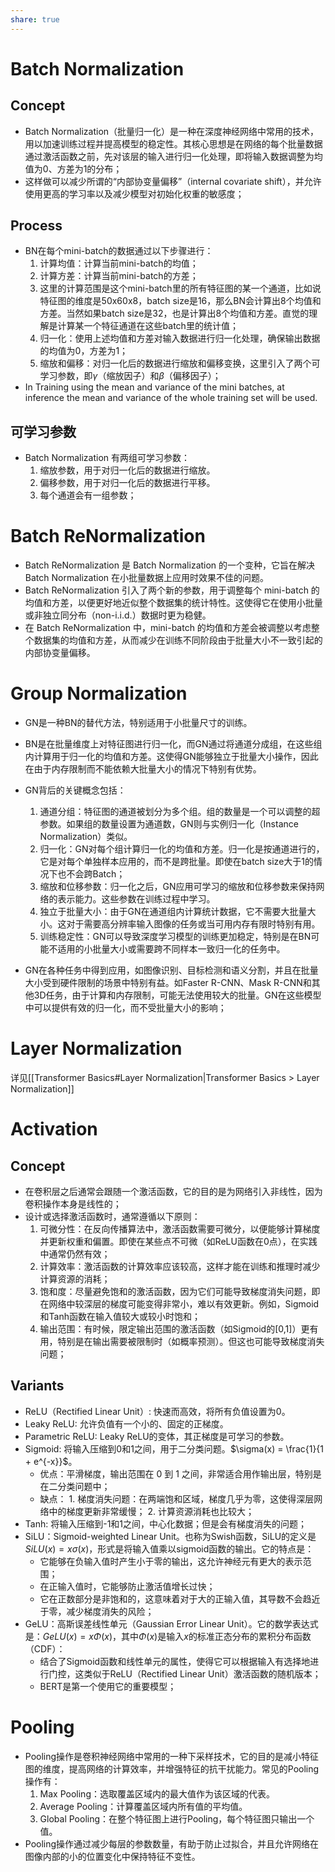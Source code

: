```yaml
---
share: true
---
```

# Batch Normalization

## Concept
- Batch Normalization（批量归一化）是一种在深度神经网络中常用的技术，用以加速训练过程并提高模型的稳定性。其核心思想是在网络的每个批量数据通过激活函数之前，先对该层的输入进行归一化处理，即将输入数据调整为均值为0、方差为1的分布；
- 这样做可以减少所谓的“内部协变量偏移”（internal covariate shift），并允许使用更高的学习率以及减少模型对初始化权重的敏感度；

## Process
- BN在每个mini-batch的数据通过以下步骤进行：
	1. 计算均值：计算当前mini-batch的均值；
	2. 计算方差：计算当前mini-batch的方差；
	3. 这里的计算范围是这个mini-batch里的所有特征图的某一个通道，比如说特征图的维度是50x60x8，batch size是16，那么BN会计算出8个均值和方差。当然如果batch size是32，也是计算出8个均值和方差。直觉的理解是计算某一个特征通道在这些batch里的统计值；
	4. 归一化：使用上述均值和方差对输入数据进行归一化处理，确保输出数据的均值为0，方差为1；
	5. 缩放和偏移：对归一化后的数据进行缩放和偏移变换，这里引入了两个可学习参数，即$\gamma$（缩放因子）和$\beta$（偏移因子）；
- In Training using the mean and variance of the mini batches, at inference the mean and variance of the whole training set will be used.

## 可学习参数
- Batch Normalization 有两组可学习参数：
	1. 缩放参数，用于对归一化后的数据进行缩放。
	2. 偏移参数，用于对归一化后的数据进行平移。
	3. 每个通道会有一组参数；

# Batch ReNormalization

- Batch ReNormalization 是 Batch Normalization 的一个变种，它旨在解决 Batch Normalization 在小批量数据上应用时效果不佳的问题。
- Batch ReNormalization 引入了两个新的参数，用于调整每个 mini-batch 的均值和方差，以便更好地近似整个数据集的统计特性。这使得它在使用小批量或非独立同分布（non-i.i.d.）数据时更为稳健。
- 在 Batch ReNormalization 中，mini-batch 的均值和方差会被调整以考虑整个数据集的均值和方差，从而减少在训练不同阶段由于批量大小不一致引起的内部协变量偏移。


# Group Normalization

- GN是一种BN的替代方法，特别适用于小批量尺寸的训练。

- BN是在批量维度上对特征图进行归一化，而GN通过将通道分成组，在这些组内计算用于归一化的均值和方差。这使得GN能够独立于批量大小操作，因此在由于内存限制而不能依赖大批量大小的情况下特别有优势。

- GN背后的关键概念包括：
	1. 通道分组：特征图的通道被划分为多个组。组的数量是一个可以调整的超参数。如果组的数量设置为通道数，GN则与实例归一化（Instance Normalization）类似。
	2. 归一化：GN对每个组计算归一化的均值和方差。归一化是按通道进行的，它是对每个单独样本应用的，而不是跨批量。即使在batch size大于1的情况下也不会跨Batch；
	3. 缩放和位移参数：归一化之后，GN应用可学习的缩放和位移参数来保持网络的表示能力。这些参数在训练过程中学习。
	4. 独立于批量大小：由于GN在通道组内计算统计数据，它不需要大批量大小。这对于需要高分辨率输入图像的任务或当可用内存有限时特别有用。
	5. 训练稳定性：GN可以导致深度学习模型的训练更加稳定，特别是在BN可能不适用的小批量大小或需要跨不同样本一致归一化的任务中。
- GN在各种任务中得到应用，如图像识别、目标检测和语义分割，并且在批量大小受到硬件限制的场景中特别有益。如Faster R-CNN、Mask R-CNN和其他3D任务，由于计算和内存限制，可能无法使用较大的批量。GN在这些模型中可以提供有效的归一化，而不受批量大小的影响；

# Layer Normalization
详见[[Transformer Basics#Layer Normalization|Transformer Basics > Layer Normalization]]

# Activation

## Concept

- 在卷积层之后通常会跟随一个激活函数，它的目的是为网络引入非线性，因为卷积操作本身是线性的；
- 设计或选择激活函数时，通常遵循以下原则：
	1. 可微分性：在反向传播算法中，激活函数需要可微分，以便能够计算梯度并更新权重和偏置。即使在某些点不可微（如ReLU函数在0点），在实践中通常仍然有效；
	2. 计算效率：激活函数的计算效率应该较高，这样才能在训练和推理时减少计算资源的消耗；
	3. 饱和度：尽量避免饱和的激活函数，因为它们可能导致梯度消失问题，即在网络中较深层的梯度可能变得非常小，难以有效更新。例如，Sigmoid和Tanh函数在输入值较大或较小时饱和；
	4. 输出范围：有时候，限定输出范围的激活函数（如Sigmoid的[0,1]）更有用，特别是在输出需要被限制时（如概率预测）。但这也可能导致梯度消失问题；

## Variants

- ReLU（Rectified Linear Unit）: 快速而高效，将所有负值设置为0。
- Leaky ReLU: 允许负值有一个小的、固定的正梯度。
- Parametric ReLU: Leaky ReLU的变体，其正梯度是可学习的参数。
- Sigmoid: 将输入压缩到0和1之间，用于二分类问题。$\sigma(x) = \frac{1}{1 + e^{-x}}$。
	- 优点：平滑梯度，输出范围在 0 到 1 之间，非常适合用作输出层，特别是在二分类问题中；
	- 缺点：
			1. 梯度消失问题：在两端饱和区域，梯度几乎为零，这使得深层网络中的梯度更新非常缓慢；
			2. 计算资源消耗也比较大；
- Tanh: 将输入压缩到-1和1之间，中心化数据；但是会有梯度消失的问题；
- SiLU：Sigmoid-weighted Linear Unit。也称为Swish函数，SiLU的定义是$SiLU(x)=x\sigma(x)$，形式是将输入值乘以sigmoid函数的输出。它的特点是：
	- 它能够在负输入值时产生小于零的输出，这允许神经元有更大的表示范围；
	- 在正输入值时，它能够防止激活值增长过快；
	- 它在正数部分是非饱和的，这意味着对于大的正输入值，其导数不会趋近于零，减少梯度消失的风险；
- GeLU：高斯误差线性单元（Gaussian Error Linear Unit）。它的数学表达式是：$GeLU(x)=x\Phi(x)$，其中$\Phi(x)$是输入$x$的标准正态分布的累积分布函数（CDF）：
	- 结合了Sigmoid函数和线性单元的属性，使得它可以根据输入有选择地进行门控，这类似于ReLU（Rectified Linear Unit）激活函数的随机版本；
	- BERT是第一个使用它的重要模型；

# Pooling

- Pooling操作是卷积神经网络中常用的一种下采样技术，它的目的是减小特征图的维度，提高网络的计算效率，并增强特征的抗干扰能力。常见的Pooling操作有：
	1. Max Pooling：选取覆盖区域内的最大值作为该区域的代表。
	2. Average Pooling：计算覆盖区域内所有值的平均值。
	3. Global Pooling：在整个特征图上进行Pooling，每个特征图只输出一个值。
- Pooling操作通过减少每层的参数数量，有助于防止过拟合，并且允许网络在图像内部的小的位置变化中保持特征不变性。





